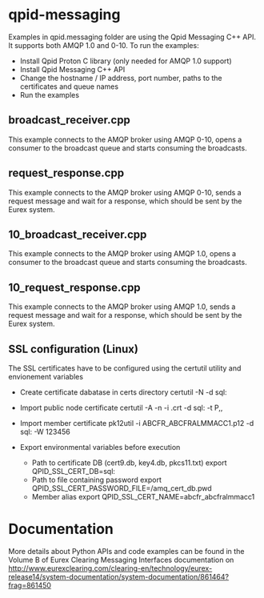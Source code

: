 # qpid-messaging

Examples in qpid.messaging folder are using the Qpid Messaging C++ API. It supports both AMQP 1.0 and 0-10. To run the examples:
- Install Qpid Proton C library (only needed for AMQP 1.0 support)
- Install Qpid Messaging C++ API
- Change the hostname / IP address, port number, paths to the certificates and queue names
- Run the examples

## broadcast_receiver.cpp

This example connects to the AMQP broker using AMQP 0-10, opens a consumer to the broadcast queue and starts consuming the broadcasts.

## request_response.cpp

This example connects to the AMQP broker using AMQP 0-10, sends a request message and wait for a response, which should be sent by the Eurex system.

## 10_broadcast_receiver.cpp

This example connects to the AMQP broker using AMQP 1.0, opens a consumer to the broadcast queue and starts consuming the broadcasts.

## 10_request_response.cpp

This example connects to the AMQP broker using AMQP 1.0, sends a request message and wait for a response, which should be sent by the Eurex system.

## SSL configuration (Linux)

The SSL certificates have to be configured using the certutil utility and envionement variables

- Create certificate dabatase in certs directory
    certutil -N -d sql:<path to cert dir>

- Import public node certificate
    certutil -A -n <hostname> -i <hostname>.crt -d sql:<path to cert dir> -t P,,

- Import member certificate
    pk12util -i ABCFR_ABCFRALMMACC1.p12 -d sql:<path to cert dir> -W 123456

- Export environmental variables before execution

    - Path to certificate DB (cert9.db, key4.db, pkcs11.txt)
        export QPID_SSL_CERT_DB=sql:<path to cert dir>
    - Path to file containing password
        export QPID_SSL_CERT_PASSWORD_FILE=<path to cert dir>/amq_cert_db.pwd
    - Member alias
        export QPID_SSL_CERT_NAME=abcfr_abcfralmmacc1


# Documentation

More details about Python APIs and code examples can be found in the Volume B of Eurex Clearing Messaging Interfaces documentation on http://www.eurexclearing.com/clearing-en/technology/eurex-release14/system-documentation/system-documentation/861464?frag=861450
